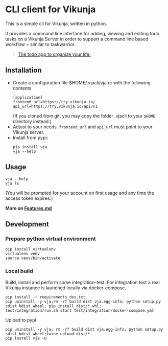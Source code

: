 # CLI client for Vikunja

This is a simple cli for Vikunja, written in python.

It provides a command line interface for adding, viewing and editing todo tasks on a Vikunja Server in order to support
a command line based workflow ~ similar to taskwarrior.
> [The todo app to organize your life.](https://vikunja.io/)

## Installation

- Create a configuration file $HOME/.vjacli/vja.rc with the following contents
  ```shell
  [application]
  frontend_url=https://try.vikunja.io/
  api_url=https://try.vikunja.io/api/v1
  ```
  (If you cloned from git, you may copy the folder .vjacli to your `$HOME` directory instead.)
- Adjust to your needs. `frontend_url` and `api_url` must point to your Vikunja server.
- Install from pypi:
  ```shell
  pip install vja
  vja --help
  ```

## Usage
```shell
vja --help
vja ls
```
(You will be prompted for your account on first usage and any time the access token expires.)

**More on [Features.md](https://gitlab.com/ce72/vja/-/blob/main/Features.md)**

## Development

### Prepare python virtual environment

```shell
pip install virtualenv
virtualenv venv
source venv/bin/activate
```

### Local build

Build, install and perform some integration-test. For integration test a real Vikunja instance is launched locally via
docker-compose.

```shell
pip install -r requirements_dev.txt
pip uninstall -y vja;rm -rf build dist vja.egg-info; python setup.py sdist bdist_wheel; pip install dist/*.whl;
test/integration/run.sh start test/integration/docker-compose.yml
```

Upload to pypi

```shell
pip uninstall -y vja; rm -rf build dist vja.egg-info; python setup.py sdist bdist_wheel;twine upload dist/*
pip install vja -U
```

